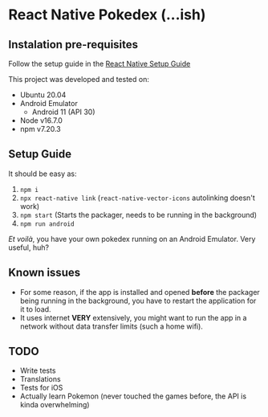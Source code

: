 # React Native Pokedex (...ish)

## Instalation pre-requisites

Follow the setup guide in the [React Native Setup Guide](https://reactnative.dev/docs/environment-setup)

This project was developed and tested on:
* Ubuntu 20.04
* Android Emulator
  * Android 11 (API 30)
* Node v16.7.0
* npm v7.20.3

## Setup Guide
It should be easy as:
1. `npm i`
1. `npx react-native link` (`react-native-vector-icons` autolinking doesn't work)
1. `npm start` (Starts the packager, needs to be running in the background)
1. `npm run android`

_Et voilà_, you have your own pokedex running on an Android Emulator. Very useful, huh?

## Known issues
* For some reason, if the app is installed and opened **before** the packager being running in the background, you have to restart the application for it to load.
* It uses internet **VERY** extensively, you might want to run the app in a network without data transfer limits (such a home wifi).

## TODO
* Write tests
* Translations
* Tests for iOS
* Actually learn Pokemon (never touched the games before, the API is kinda overwhelming)
